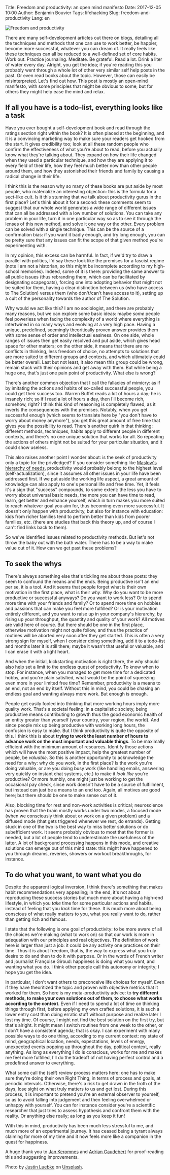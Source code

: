 Title: Freedom and productivity: an open mind manifesto
Date: 2017-12-05 10:00
Author: Benjamin Bouvier
Tags: lifehacking
Slug: freedom-and-productivity
Lang: en

![Freedom and productivity]({filename}/images/keep-exploring.jpg)

There are many self-development articles out there on blogs, detailing all the
techniques and methods that one can use to work better, be happier, become more
successful, whatever you can dream of. It really feels like these techniques
can all be reduced to a well-defined set of core habits. Work out.  Practice
journaling. Meditate. Be grateful. Read a lot. Drink a liter of water every
day. Alright, you get the idea; if you're reading this you probably went
through a whole lot of other very similar self help posts in the past. Or even
read books about the topic. However, those can easily be misinterpreted. Let's
find out how. This post is mostly an open-mind manifesto, with some principles
that might be obvious to some, but for others they might help ease the mind and
relax.

## If all you have is a todo-list, everything looks like a task

Have you ever bought a self-development book and read through the ratings
section right within the book? It is often placed at the beginning, and it is a
convincing marketing way to make sure your readers get hooked from the start.
It gives credibility too; look at all these random people who confirm the
effectiveness of what you're about to read, before you actually know what
they're talking about. They expand on how their life changed when they used a
particular technique, and how they are applying it to every field of their life,
how they feel much better now than other people around them, and how they
astonished their friends and family by causing a radical change in their life.

I think this is the reason why so many of these books are put aside by most
people, who materialize an interesting objection: this is the formula for a
sect-like cult. Is it this stunning that we talk about productivity gurus in
the first place? Let's think about it for a second: these comments seem to
suggest that our whole world generates a wide range of different issues that
can all be addressed with a low number of solutions. You can take any problem
in your life, turn it in one particular way so as to see it through the lenses
of this new method, and solve it one way or the other. Every problem can be
solved with a single technique. This can be the source of a confirmation bias:
if you want it badly enough, and try long enough, you can be pretty sure that
any issues can fit the scope of that given method you're experimenting with.

In my opinion, this excess can be harmful. In fact, if we'd try to draw a
parallel with politics, I'd say these look like the premises for a fascist
regime (note I am not a historian, so this might be incomplete according to my
high-school memories). Indeed, some of it is there: providing the same answer
to all public issues (thus rebranding them, which can be facilitated by
designating scapegoats), forcing one into adopting behavior that might not be
suited for them, having a clear distinction between us (who have access to The
Solution) versus them (who don't/can't have access to it), setting up a cult of
the personality towards the author of The Solution.

Why would we act like this? I am no sociologist, and there are probably many
reasons, but we can explore some basic ideas: maybe *some* people feel
powerless when facing the complexity of a world where everything is intertwined
in so many ways and evolving at a very high pace. Having a unique, predefined,
seemingly theoritically proven answer provides them with some sense of order
and intellectual easiness. On one side, whole ranges of issues then get easily
resolved and put aside, which gives head space for other matters; on the other
side, it means that there are no conflicts in thinking, less freedom of choice,
no attempts to solutions that are more suited to different groups and contexts,
and which ultimately could be better overall. Last but not least, it also mean
this group could be wrong, remain stuck with their opinions and get away with
them. But while being a huge one, that's just one pain point of productivity.
What else is wrong?

There's another common objection that I call the fallacies of mimicry: as
if by imitating the actions and habits of so-called successful people, you
could get their success too. Warren Buffet reads a lot of hours a day; he is
insanely rich; so if I read a lot of hours a day, then I'll become rich,
somehow, right? I think this kind of reasoning is completely flawed, as it
inverts the consequences with the premises. Notably, when you get successful
enough (which seems to translate here by "you don't have to worry about money
anymore"), you get this great amount of free time that gives you the
possibility to read. There's another quirk in that thinking: different
methods, techniques, habits apply to different people in different contexts,
and there's no one unique solution that works for all. So repeating the actions
of others might not be suited for your particular situation, and it could show
useless.

This also raises another point I wonder about: is the seek of productivity only
a topic for the priviledged? If you consider something like [Maslow's hierarchy
of needs](https://en.wikipedia.org/wiki/Maslow's_hierarchy_of_needs),
productivity would probably belong to the highest level (self-actualization),
since it assumes all other issues in your life have been addressed first. If we
put aside the working life aspect, a great amount of knowledge can also apply
to one's personal life and free time. Yet, it feels it's a sign that "success"
compounds, to some extent: the less you have to worry about universal basic
needs, the more you can have time to read, learn, get better and enhance
yourself, which in turn makes you more suited to reach whatever goal you aim
for, thus becoming even more successful. It doesn't only happen with
productivity, but also for instance with education: kids from richer families
tend to perform better than kids from poorer families, etc. (there are studies
that back this theory up, and of course I can't find links back to them).

So we've identified issues related to productivity methods. But let's not throw
the baby out with the bath water. There has to be a way to make value out of
it. How can we get past these problems?

## To seek the whys

There's always something else that's tickling me about those posts: they seem
to confound the means and the ends. Being productive isn't an end per se, it is
a tool. And it seems that people forget what is their own motivation in the
first place, what is their *why*. Why do you want to be more productive or
successful anyways? Do you want to work less? Or to spend more time with your
friends and family? Or to spend more time on hobbies and passions that can make
you feel more fulfilled? Or is your motivation entirely different, and you want
to raise up in your company's hierarchy, by rising up your throughput, the
quantity and quality of your work? All motives are valid here of course. But
there should be one in the first place, otherwise motivation might not quite
follow, and thus the practice of routines will be aborted very soon after they
get started. This is often a very strong sign for myself, when I consider doing
something, add it to a todo-list and months later it is still there; maybe it
wasn't that useful or valuable, and I can erase it with a light heart.

And when the initial, kickstarting motivation is right there, the *why* should
also help set a limit to the endless quest of productivity. To know when to
stop. For instance, when you managed to get more time for a dedicated hobby,
and you're plain satisfied, what would be the point of squeezing even more in
your limited free time? Remember, productivity is a means to an end, not an end
by itself. Without this in mind, you could be chasing an endless goal and
wanting always more work. But enough is enough.

People get easily fooled into thinking that more working hours imply more
quality work. That's a societal feeling: in a capitalistic society, being
productive means contributing to growth thus the good economic health of an
entity greater than yourself (your country, your region, the world). And since
people mix up being productive with working long hours, the confusion is easy
to make. But I think productivity is quite the opposite of this. I think this
is about **trying to work the least number of hours to advance work on the most
important and valuable things**. To be maximally efficient with the minimum
amount of resources. Identify those actions which will have the most positive
impact, help the greatest number of people, be *valuable*. So this is another
opportunity to acknowledge the need for a why: why do you work, in the first
place? Is the work you're doing valuable, or are you doing busy work (like
handling emails, answering very quickly on instant chat systems, etc.) to make
it *look like* you're productive? Or more humbly, one might just be working to
get the occasional pay check, since work doesn't have to be a source of
fulfillment, but instead can just be a means to an end too. Again, all motives
are good here; but there should be one to make sense out of it.

Also, blocking time for rest and non-work activities is critical; neuroscience
has proven that the brain mostly works under two modes, a focused mode (when we
consciously think about or work on a given problem) and a diffused mode (that
gets triggered whenever we rest, do errands). Getting stuck in one of the two
is the best way to miss better solutions or do subefficient work. It seems
probably obvious to most that the former is needed, but a lot of people tend to
underestimate the usefulness of the latter. A lot of background processing
happens in this mode, and creative solutions can emerge out of this mind
state: this might have happened to you through dreams, reveries, showers or
workout breakthroughs, for instance.

## To do what you want, to want what you do

Despite the apparent logical inversion, I think there's something that makes
habit recommendations very appealing; in the end, it's not about reproducing
these success stories but much more about having a high-end lifestyle, in which
you *take* time for some particular actions and habits, instead of feeling that
you *lack* time for these. It is much more about being conscious of what really
matters to you, what you really want to do, rather than getting rich and
famous.

I state that the following is one goal of productivity: to be more aware of all
the choices we're making (what to work on) so that our work is more in
adequation with our principles and real objectives. The definition of work here
is larger than just a job: it could be any activity one practices on their
time. Thus it is about freedom, that is, the way to express what you truly
desire to do and then to do it with purpose. Or in the words of French writer
and journalist Françoise Giroud: happiness is doing what you want, and wanting
what you do. I think other people call this autonomy or integrity; I hope
you get the idea.

In particular, I don't want others to preconceive life choices for myself. Even
if they have theoritized the topic and proven with objective metrics that it
worked for them. So here is my meta-productivity advice: to **try different
methods, to make your own solutions out of them, to choose what works according
to the context**. Even if I need to spend a lot of time on thinking things
through first, before applying my own crafted solutions, it is such a lower
entry cost than doing erratic stuff without purpose and realize later I lost my
time. Of course, I might not find the best solution on the first try, but
that's alright. It might mean I switch routines from one week to the other, or
I don't have a consistent agenda; that is okay. I can experiment with many
possible ways to do one thing, according to my current context: my state of
mind, geographical location, needs, expectations, levels of energy, unexpected
events popping up throughout the day, political context, really anything. As
long as everything I do is conscious, works for me and makes me feel more
fulfilled, I'll do the tradeoff of not having perfect control and a predefined
answer to everything.

What some call the (self) review process matters here: one has to make sure
they're doing their own Right Thing, in terms of process and goals, at periodic
intervals. Otherwise, there's a risk to get drawn in the froth of the days,
lose sight on what truly matters to us and get lost. During this process, it is
important to pretend you're an external observer to yourself, so as to avoid
falling into judgement and then feeling overwhelmed or unhappy with yourself.
You can for instance consider you're a scientific researcher that just tries to
assess hypothesis and confront them with the reality. Or anything else really;
as long as you keep it fun!

With this in mind, productivity has been much less stressful to me, and much
more of an experimental journey. It has ceased being a tyrant always claiming
for more of my time and it now feels more like a companion in the quest for
happiness.

A huge thank you to [Jan Keromnes](http://jan.tools) and [Adrian
Gaudebert](http://adrian.gaudebert.fr/) for proof-reading this and suggesting
improvements.

Photo by [Justin Luebke](https://unsplash.com/photos/Gcl6jcB1r9g) on
[Unsplash](https://unsplash.com/).
